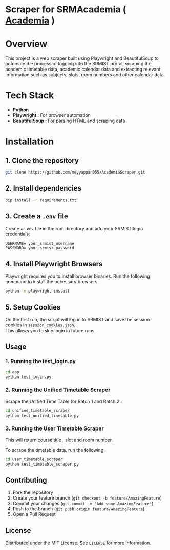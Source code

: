# Scraper for SRMAcademia ( [Academia](https://academia.srmist.edu.in/#) )

# Overview
 
This project is a web scraper built using Playwright and BeautifulSoup to automate the process of logging into the SRMIST portal, scraping the academic timetable data, academic calendar data and extracting relevant information such as subjects, slots, room numbers and other calendar data.


# Tech Stack
- **Python**
- **Playwright** : For browser automation
- **BeautifulSoup** : For parsing HTML and scraping data


# Installation

## 1. Clone the repository
```bash
git clone https://github.com/meyyappan055/AcademiaScraper.git
```

## 2. Install dependencies

```bash
pip install -r requirements.txt
```

## 3. Create a `.env` file

Create a `.env` file in the root directory and add your SRMIST login credentials:

```env
USERNAME= your_srmist_username
PASSWORD= your_srmist_password
```

## 4. Install Playwright Browsers

Playwright requires you to install browser binaries. Run the following command to install the necessary browsers:

```bash
python -m playwright install
```

## 5. Setup Cookies

On the first run, the script will log in to SRMIST and save the session cookies in `session_cookies.json`.  
This allows you to skip login in future runs.

## Usage

### 1. Running the test_login.py

```bash
cd app
python test_login.py
```


### 2. Running the Unified Timetable Scraper

Scrape the Unified Time Table for Batch 1 and Batch 2 :

```bash
cd unified_timetable_scraper
python test_unified_timetable.py
```

### 3. Running the User Timetable Scraper

This will return course title , slot and room number.

To scrape the timetable data, run the following:

```bash
cd user_timetable_scraper
python test_timetable_scraper.py
```

## Contributing

1. Fork the repository
2. Create your feature branch (`git checkout -b feature/AmazingFeature`)
3. Commit your changes (`git commit -m 'Add some AmazingFeature'`)
4. Push to the branch (`git push origin feature/AmazingFeature`)
5. Open a Pull Request

## License

Distributed under the MIT License. See `LICENSE` for more information.

